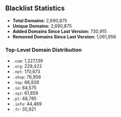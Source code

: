 ## Blacklist Statistics

- **Total Domains:** 2,690,875
- **Unique Domains:** 2,690,875
- **Added Domains Since Last Version:** 730,915
- **Removed Domains Since Last Version:** 1,061,956

### Top-Level Domain Distribution

-  `.com`: 1,227,139
-  `.org`: 229,422
-  `.net`: 170,673
-  `.shop`: 76,956
-  `.top`: 66,928
-  `.io`: 64,575
-  `.xyz`: 61,859
-  `.pl`: 48,785
-  `.info`: 44,469
-  `.fr`: 35,921

